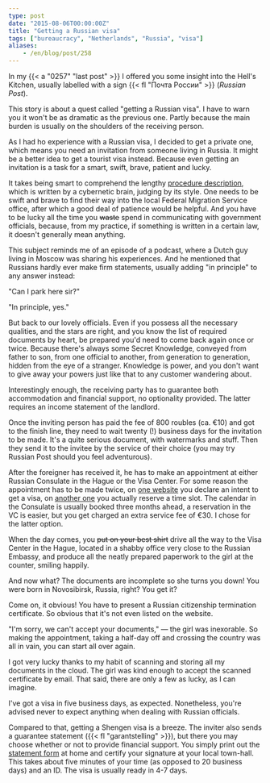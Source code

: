 ```yaml
---
type: post
date: "2015-08-06T00:00:00Z"
title: "Getting a Russian visa"
tags: ["bureaucracy", "Netherlands", "Russia", "visa"]
aliases:
    - /en/blog/post/258
---
```


In my {{< a "0257" "last post" >}} I offered you some insight into the Hell's Kitchen, usually labelled with a sign {{< fl "Почта России" >}} (*Russian Post*).

This story is about a quest called "getting a Russian visa". I have to warn you it won't be as dramatic as the previous one. Partly because the main burden is usually on the shoulders of the receiving person.

As I had ho experience with a Russian visa, I decided to get a private one, which means you need an invitation from someone living in Russia. It might be a better idea to get a tourist visa instead. Because even getting an invitation is a task for a smart, swift, brave, patient and lucky.

<!--more-->

It takes being smart to comprehend the lengthy [procedure description](http://www.fms.gov.ru/government_services/invitation/), which is written by a cybernetic brain, judging by its style. One needs to be swift and brave to find their way into the local Federal Migration Service office, after which a good deal of patience would be helpful. And you have to be lucky all the time you ~~waste~~ spend in communicating with government officials, because, from my practice, if something is written in a certain law, it doesn't generally mean anything.

This subject reminds me of an episode of a podcast, where a Dutch guy living in Moscow was sharing his experiences. And he mentioned that Russians hardly ever make firm statements, usually adding "in principle" to any answer instead:

"Can I park here sir?"

"In principle, yes."

But back to our lovely officials. Even if you possess all the necessary qualities, and the stars are right, and you know the list of required documents by heart, be prepared you'd need to come back again once or twice. Because there's always some Secret Knowledge, conveyed from father to son, from one official to another, from generation to generation, hidden from the eye of a stranger. Knowledge is power, and you don't want to give away your powers just like that to any customer wandering about.

Interestingly enough, the receiving party has to guarantee both accommodation and financial support, no optionality provided. The latter requires an income statement of the landlord.

Once the inviting person has paid the fee of 800 roubles (ca. €10) and got to the finish line, they need to wait twenty (!) business days for the invitation to be made. It's a quite serious document, with watermarks and stuff. Then they send it to the invitee by the service of their choice (you may try Russian Post should you feel adventurous).

After the foreigner has received it, he has to make an appointment at either Russian Consulate in the Hague or the Visa Center. For some reason the appointment has to be made twice, on [one website](https://visa.kdmid.ru/PetitionChoice.aspx) you declare an intent to get a visa, on [another one](http://www.vhs-nederland.com/sign.up.php) you actually reserve a time slot. The calendar in the Consulate is usually booked three months ahead, a reservation in the VC is easier, but you get charged an extra service fee of €30. I chose for the latter option.

When the day comes, you ~~put on your best shirt~~ drive all the way to the Visa Center in the Hague, located in a shabby office very close to the Russian Embassy, and produce all the neatly prepared paperwork to the girl at the counter, smiling happily.

And now what? The documents are incomplete so she turns you down! You were born in Novosibirsk, Russia, right? You get it?

Come on, it obvious! You have to present a Russian citizenship termination certificate. So obvious that it's not even listed on the website.

"I'm sorry, we can't accept your documents," — the girl was inexorable. So making the appointment, taking a half-day off and crossing the country was all in vain, you can start all over again.

I got very lucky thanks to my habit of scanning and storing all my documents in the cloud. The girl was kind enough to accept the scanned certificate by email. That said, there are only a few as lucky, as I can imagine.

I've got a visa in five business days, as expected. Nonetheless, you're advised never to expect anything when dealing with Russian officials.

Compared to that, getting a Shengen visa is a breeze. The inviter also sends a guarantee statement ({{< fl "garantstelling" >}}), but there you may choose whether or not to provide financial support. You simply print out the [statement form](https://ind.nl/EN/documents/1310.pdf) at home and certify your signature at your local town-hall. This takes about five minutes of your time (as opposed to 20 business days) and an ID. The visa is usually ready in 4-7 days.
